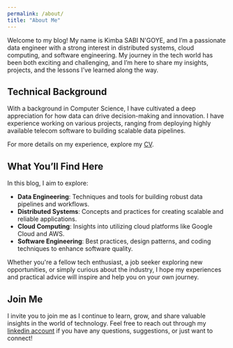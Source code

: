 ```yaml
---
permalink: /about/
title: "About Me"       
---
```


Welcome to my blog! My name is Kimba SABI N'GOYE, and I’m a passionate data engineer with a strong interest in distributed systems, cloud computing, and software engineering. My journey in the tech world has been both exciting and challenging, and I’m here to share my insights, projects, and the lessons I’ve learned along the way.

## Technical Background

With a background in Computer Science, I have cultivated a deep appreciation for how data can drive decision-making and innovation. I have experience working on various projects, ranging from deploying highly available telecom software to building scalable data pipelines.

For more details on my experience, explore my [CV](/asset/pdfs/resume.pdf).

## What You’ll Find Here

In this blog, I aim to explore:

- **Data Engineering**: Techniques and tools for building robust data pipelines and workflows.
- **Distributed Systems**: Concepts and practices for creating scalable and reliable applications.
- **Cloud Computing**: Insights into utilizing cloud platforms like Google Cloud and AWS.
- **Software Engineering**: Best practices, design patterns, and coding techniques to enhance software quality.

Whether you're a fellow tech enthusiast, a job seeker exploring new opportunities, or simply curious about the industry, I hope my experiences and practical advice will inspire and help you on your own journey.

## Join Me

I invite you to join me as I continue to learn, grow, and share valuable insights in the world of technology. Feel free to reach out through my [linkedin account](https://www.linkedin.com/in/kimbasabingoye/) if you have any questions, suggestions, or just want to connect!
